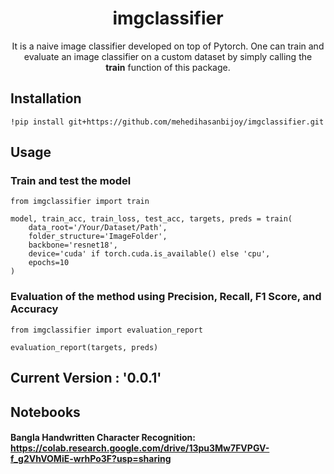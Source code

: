 <h1 align="center">imgclassifier</h1>
  <p align="center">
    It is a naive image classifier developed on top of Pytorch. One can train and evaluate an image classifier on a custom dataset by simply calling the <b>train</b> function of this package.
  </p>

## Installation
```
!pip install git+https://github.com/mehedihasanbijoy/imgclassifier.git
```

## Usage
### Train and test the model
```
from imgclassifier import train

model, train_acc, train_loss, test_acc, targets, preds = train(
    data_root='/Your/Dataset/Path', 
    folder_structure='ImageFolder', 
    backbone='resnet18',
    device='cuda' if torch.cuda.is_available() else 'cpu', 
    epochs=10
)
```

### Evaluation of the method using Precision, Recall, F1 Score, and Accuracy
```
from imgclassifier import evaluation_report

evaluation_report(targets, preds)
```

## Current Version : '0.0.1'


## Notebooks
#### Bangla Handwritten Character Recognition: https://colab.research.google.com/drive/13pu3Mw7FVPGV-f_g2VhVOMiE-wrhPo3F?usp=sharing
